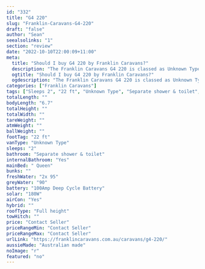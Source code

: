 ```yaml
---
id: "332"
title: "G4 220"
slug: "Franklin-Caravans-G4-220"
draft: "false"
author: "Sean"
seealsolinks: "1"
section: "review"
date: "2022-10-10T22:00:09+11:00"
meta:
  title: "Should I buy G4 220 by Franklin Caravans?"
  description: "The Franklin Caravans G4 220 is classed as Unknown Type, and sleeps 2 people. It is Australian made and comes in at 22 ft. It generally has Separate shower & toilet."
  ogtitle: "Should I buy G4 220 by Franklin Caravans?"
  ogdescription: "The Franklin Caravans G4 220 is classed as Unknown Type, and sleeps 2 people. It is Australian made and comes in at 22 ft. It generally has Separate shower & toilet."
categories: ["Franklin Caravans"]
tags: ["Sleeps 2", "22 ft", "Unknown Type", "Separate shower & toilet", "Full height", "Price Unknown", "Australian made"]
totalLength: ""
bodyLength: "6.7"
totalHeight: ""
totalWidth: ""
tareWeight: ""
atmWeight: ""
ballWeight: ""
footTag: "22 ft"
vanType: "Unknown Type"
sleeps: "2"
bathroom: "Separate shower & toilet"
internalBathroom: "Yes"
mainBed: " Queen"
bunks: ""
freshWater: "2x 95"
greyWater: "90"
battery: "100Amp Deep Cycle Battery"
solar: "180W"
airCon: "Yes"
hybrid: ""
roofType: "Full height"
towHitch: ""
price: "Contact Seller"
priceRangeMin: "Contact Seller"
priceRangeMax: "Contact Seller"
urlLink: "https://franklincaravans.com.au/caravans/g4-220/"
aussieMade: "Australian made"
noImage: "r"
featured: "no"
---
```

